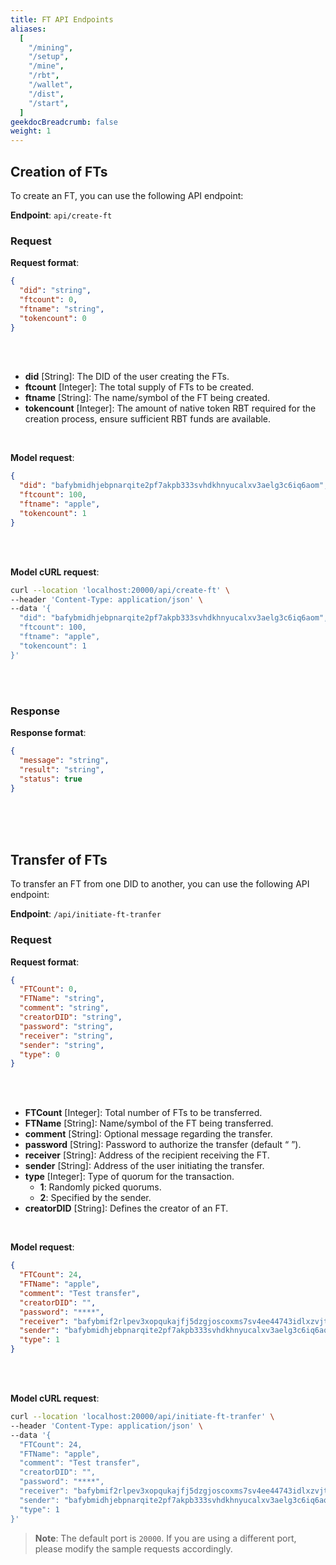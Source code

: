 ```yaml
---
title: FT API Endpoints
aliases:
  [
    "/mining",
    "/setup",
    "/mine",
    "/rbt",
    "/wallet",
    "/dist",
    "/start",
  ]
geekdocBreadcrumb: false
weight: 1
---
```

## Creation of FTs

To create an FT, you can use the following API endpoint:
<br>

**Endpoint**: `api/create-ft`
<br>

### Request

**Request format**:
```json
{
  "did": "string",
  "ftcount": 0,
  "ftname": "string",
  "tokencount": 0
}
```
<br>
<br>

- **did** [String]: The DID of the user creating the FTs.
- **ftcount** [Integer]: The total supply of FTs to be created.
- **ftname** [String]: The name/symbol of the FT being created.
- **tokencount** [Integer]: The amount of native token RBT required for the creation process, ensure sufficient RBT funds are available.
<br>

**Model request**:
```json
{
  "did": "bafybmidhjebpnarqite2pf7akpb333svhdkhnyucalxv3aelg3c6iq6aom",
  "ftcount": 100,
  "ftname": "apple",
  "tokencount": 1
}
```
<br>
<br>

**Model cURL request**: 
```bash
curl --location 'localhost:20000/api/create-ft' \
--header 'Content-Type: application/json' \
--data '{
  "did": "bafybmidhjebpnarqite2pf7akpb333svhdkhnyucalxv3aelg3c6iq6aom",
  "ftcount": 100,
  "ftname": "apple",
  "tokencount": 1
}'
```

<br>
<br>

### Response

 **Response format**:
```json
{
  "message": "string",
  "result": "string",
  "status": true
}
```
<br>
<br>
<br>

## Transfer of FTs

To transfer an FT from one DID to another, you can use the following API endpoint:
<br>

**Endpoint**: `/api/initiate-ft-tranfer`
<br>

### Request

**Request format**:
```json
{
  "FTCount": 0,
  "FTName": "string",
  "comment": "string",
  "creatorDID": "string",
  "password": "string",
  "receiver": "string",
  "sender": "string",
  "type": 0
}
```
<br>
<br>

- **FTCount** [Integer]: Total number of FTs to be transferred.
- **FTName** [String]: Name/symbol of the FT being transferred.
- **comment** [String]: Optional message regarding the transfer.
- **password** [String]: Password to authorize the transfer (default “ ”).
- **receiver** [String]: Address of the recipient receiving the FT.
- **sender** [String]: Address of the user initiating the transfer.
- **type** [Integer]: Type of quorum for the transaction.
  - **1**: Randomly picked quorums.
  - **2**: Specified by the sender.
- **creatorDID** [String]: Defines the creator of an FT.

<br>

**Model request**:
```json
{
  "FTCount": 24,
  "FTName": "apple",
  "comment": "Test transfer",
  "creatorDID": "",
  "password": "****",
  "receiver": "bafybmif2rlpev3xopqukajfj5dzgjoscoxms7sv4ee44743idlxzvjtiqy",
  "sender": "bafybmidhjebpnarqite2pf7akpb333svhdkhnyucalxv3aelg3c6iq6aom",
  "type": 1
}
```
<br>
<br>

**Model cURL request**: 
```bash
curl --location 'localhost:20000/api/initiate-ft-tranfer' \
--header 'Content-Type: application/json' \
--data '{
  "FTCount": 24,
  "FTName": "apple",
  "comment": "Test transfer",
  "creatorDID": "",
  "password": "****",
  "receiver": "bafybmif2rlpev3xopqukajfj5dzgjoscoxms7sv4ee44743idlxzvjtiqy",
  "sender": "bafybmidhjebpnarqite2pf7akpb333svhdkhnyucalxv3aelg3c6iq6aom",
  "type": 1
}'
```







> **Note**: The default port is `20000`. If you are using a different port, please modify the sample requests accordingly.
